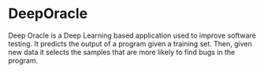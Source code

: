 # DeepOracle

Deep Oracle is a Deep Learning based application used to improve software testing. It predicts the output of a program given a training set. Then, given new data it   selects the samples that are more likely to find bugs in the program.
